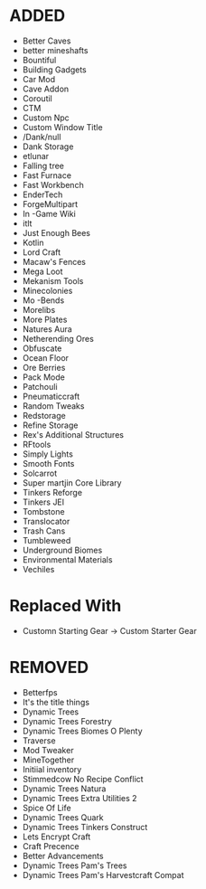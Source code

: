 # ADDED
 - Better Caves
 - better mineshafts
 - Bountiful 
 - Building Gadgets
 - Car Mod
 - Cave Addon
 - Coroutil
 - CTM
 - Custom Npc
 - Custom Window Title
 - /Dank/null
 - Dank Storage
 - etlunar
 - Falling tree
 - Fast Furnace
 - Fast Workbench
 - EnderTech
 - ForgeMultipart
 - In -Game Wiki
 - itlt
 - Just Enough Bees
 - Kotlin
 - Lord Craft
 - Macaw's Fences
 - Mega Loot
 - Mekanism Tools
 - Minecolonies
 - Mo -Bends
 - Morelibs
 - More Plates
 - Natures Aura
 - Netherending Ores
 - Obfuscate
 - Ocean Floor
 - Ore Berries
 - Pack Mode
 - Patchouli
 - Pneumaticcraft
 - Random Tweaks
 - Redstorage
 - Refine Storage
 - Rex's Additional Structures
 - RFtools
 - Simply Lights
 - Smooth Fonts
 - Solcarrot
 - Super martjin Core Library
 - Tinkers Reforge
 - Tinkers JEI
 - Tombstone
 - Translocator
 - Trash Cans
 - Tumbleweed
 - Underground Biomes
 - Environmental Materials
 - Vechiles


# Replaced With
 - Customn Starting Gear  -> Custom Starter Gear

# REMOVED 
 - Betterfps
 - It's the title things
 - Dynamic Trees
 - Dynamic Trees Forestry
 - Dynamic Trees Biomes O Plenty
 - Traverse
 - Mod Tweaker
 - MineTogether
 - Initiial inventory
 - Stimmedcow No Recipe Conflict
 - Dynamic Trees Natura
 - Dynamic Trees Extra Utilities 2
 - Spice Of Life
 - Dynamic Trees Quark
 - Dynamic Trees Tinkers Construct
 - Lets Encrypt Craft
 - Craft Precence
 - Better Advancements
 - Dynamic Trees Pam's Trees
 - Dynamic Trees Pam's Harvestcraft Compat

